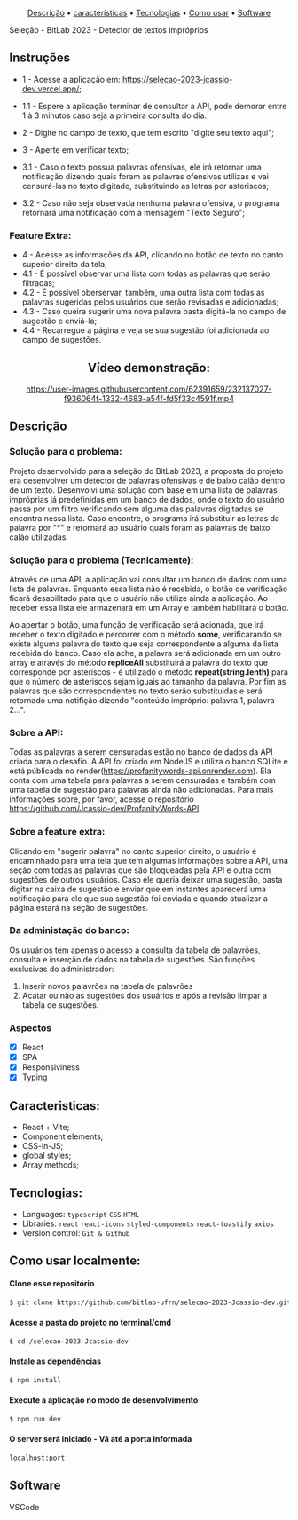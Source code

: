 <p align="center">
 <a href="#Description">Descrição</a> •
 <a href="#Features">características</a> • 
 <a href="#Technologies">Tecnologias</a> •
 <a href="#How to use">Como usar</a> •
 <a href="#Software">Software</a> 
</p>

Seleção - BitLab 2023 - Detector de textos impróprios

## Instruções
- 1 - Acesse a aplicação em: https://selecao-2023-jcassio-dev.vercel.app/;
- 1.1 - Espere a aplicação terminar de consultar a API, pode demorar entre 1 à 3 minutos caso seja a primeira consulta do dia.
- 2 - Digite no campo de texto, que tem escrito "digite seu texto aqui";
- 3 - Aperte em verificar texto;

- 3.1 - Caso o texto possua palavras ofensivas, ele irá retornar uma notificação dizendo quais foram as palavras ofensivas utilizas e vai censurá-las no texto digitado, substituindo as letras por asteriscos;
- 3.2 - Caso não seja observada nenhuma palavra ofensiva, o programa retornará uma notificação com a mensagem "Texto Seguro";

### Feature Extra: 
- 4 - Acesse as informações da API, clicando no botão de texto no canto superior direito da tela;
- 4.1 - É possível observar uma lista com todas as palavras que serão filtradas;
- 4.2 - É possível oberservar, também, uma outra lista com todas as palavras sugeridas pelos usuários que serão revisadas e adicionadas;
- 4.3 - Caso queira sugerir uma nova palavra basta digitá-la no campo de sugestão e enviá-la;
- 4.4 - Recarregue a página e veja se sua sugestão foi adicionada ao campo de sugestões.

<div align="center">

## Vídeo demonstração:

https://user-images.githubusercontent.com/62391659/232137027-f936064f-1332-4683-a54f-fd5f33c4591f.mp4


</div>
<div id="Description">

## Descrição

### Solução para o problema: 
Projeto desenvolvido para a seleção do BitLab 2023, a proposta do projeto era desenvolver um detector de palavras ofensivas e de baixo calão dentro de um texto. Desenvolvi uma solução com base em uma lista de palavras impróprias já predefinidas em um banco de dados, onde o texto do usuário passa por um filtro verificando sem alguma das palavras digitadas se encontra nessa lista. Caso encontre, o programa irá substituir as letras da palavra por "*" e retornará ao usuário quais foram as palavras de baixo calão utilizadas.

### Solução para o problema (Tecnicamente):

Através de uma API, a aplicação vai consultar um banco de dados com uma lista de palavras. Enquanto essa lista não é recebida, o botão de verificação ficará desabilitado para que o usuário não utilize ainda a aplicação. Ao receber essa lista ele armazenará em um Array e também habilitará o botão.

Ao apertar o botão, uma função de verificação será acionada, que irá receber o texto digitado e percorrer com o método __some__, verificarando se existe alguma palavra do texto que seja correspondente a alguma da lista recebida do banco. Caso ela ache, a palavra será adicionada em um outro array e através do método __repliceAll__  substituirá a palavra do texto que corresponde por asteríscos - é utilizado o metodo __repeat(string.lenth)__ para que o número de asteriscos sejam iguais ao tamanho da palavra. Por fim as palavras que são correspondentes no texto serão substituidas e será retornado uma notifição dizendo "conteúdo impróprio: palavra 1, palavra 2...".

### Sobre a API:
Todas as palavras a serem censuradas estão no banco de dados da API criada para o desafio. A API foi criado em NodeJS e utiliza o banco SQLite e está públicada no render(https://profanitywords-api.onrender.com). Ela conta com uma tabela para palavras a serem censuradas e também com uma tabela de sugestão para palavras ainda não adicionadas. Para mais informações sobre, por favor, acesse o repositório https://github.com/Jcassio-dev/ProfanityWords-API.

### Sobre a feature extra: 
Clicando em "sugerir palavra" no canto superior direito, o usuário é encaminhado para uma tela que tem algumas informações sobre a API, uma seção com todas as palavras que são bloqueadas pela API e outra com sugestões de outros usuários. Caso ele queria deixar uma sugestão, basta digitar na caixa de sugestão e enviar que em instantes aparecerá uma notificação para ele que sua sugestão foi enviada e quando atualizar a página estará na seção de sugestões.

### Da administação do banco:
Os usuários tem apenas o acesso a consulta da tabela de palavrões, consulta e inserção de dados na tabela de sugestões. São funções exclusivas do administrador:
1. Inserir novos palavrões na tabela de palavrões
2. Acatar ou não as sugestões dos usuários e após a revisão limpar a tabela de sugestões.
</div> 
<div id="Features">

### Aspectos

- [x] React
- [x] SPA
- [x] Responsiviness
- [x] Typing

</div>
<div id="Characteristics">

## Caracteristicas:
- React + Vite;
- Component elements;
- CSS-in-JS;
- global styles;
- Array methods;

</div>
<div id="Technologies">

## Tecnologias:

- Languages: `typescript` `CSS` `HTML`
- Libraries: `react` `react-icons` `styled-components` `react-toastify` `axios`
- Version control: `Git & Github`

</div>
<div id="How to use">

## Como usar localmente:

#### Clone esse repositório

```bash
$ git clone https://github.com/bitlab-ufrn/selecao-2023-Jcassio-dev.git
```

#### Acesse a pasta do projeto no terminal/cmd

```bash
$ cd /selecao-2023-Jcassio-dev
```

#### Instale as dependências

```bash
$ npm install
```

#### Execute a aplicação no modo de desenvolvimento

```bash
$ npm run dev
```
#### O server será iniciado - Vá até a porta informada
```bash
localhost:port
```
</div>
<div id="Software">

## Software

VSCode
</div>
